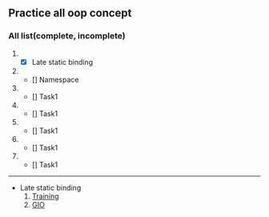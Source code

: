 ## Practice all oop concept

### All list(complete, incomplete)
1. - [x] Late static binding
2. - [] Namespace
3. - [] Task1
4. - [] Task1
5. - [] Task1
6. - [] Task1
7. - [] Task1  



---

- Late static binding
    1. [Training][training]
    2. [GIO][gio]












[training]: https://www.youtube.com/watch?v=ojd4J8P8T6g&t=228s
[gio]: https://www.youtube.com/watch?v=4W5t8g3Rp_0&t=121s
